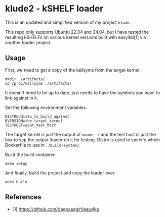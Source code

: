 # klude2 - kSHELF loader

This is an updated and simplified version of my project `klude`.

This repo only supports Ubuntu 22.04 and 24.04, but I have tested the resulting
kSHELFs on various kernel versions built with easylkb[1] via another loader
project.

## Usage

First, we need to get a copy of the kallsyms from the target kernel:
```
mkdir ./artifacts/
cp /proc/kallsyms ./artifacts/
```

It doesn't need to be up to date, just needs to have the symbols you want to
link against in it.

Set the following environment variables:
```
DISTRO=disto_to_build_against
KVERSION=the_target_kernel
TESTHOST=your_test_host
```

The target kernel is just the output of `uname -r` and the test host is just the
box to scp the output loader on it for testing.
Distro is used to specify which Dockerfile to use in `./build-system/`.

Build the build container:
```
make setup
```

And finally, build the project and copy the loader over:
```
make build
```

## References

* [1] https://github.com/deepseagirl/easylkb
